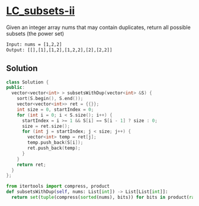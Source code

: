 # [LC_subsets-ii](https://leetcode.com/problems/subsets-ii)

Given an integer array nums that may contain duplicates, return all possible subsets (the power set)

```txt
Input: nums = [1,2,2]
Output: [[],[1],[1,2],[1,2,2],[2],[2,2]]
```

## Solution

```cpp
class Solution {
public:
  vector<vector<int> > subsetsWithDup(vector<int> &S) {
    sort(S.begin(), S.end());
    vector<vector<int>> ret = {{}};
    int size = 0, startIndex = 0;
    for (int i = 0; i < S.size(); i++) {
      startIndex = i >= 1 && S[i] == S[i - 1] ? size : 0;
      size = ret.size();
      for (int j = startIndex; j < size; j++) {
        vector<int> temp = ret[j];
        temp.push_back(S[i]);
        ret.push_back(temp);
      }
    }
    return ret;
  }
};
```

```py
from itertools import compress, product
def subsetsWithDup(self, nums: List[int]) -> List[List[int]]:
  return set(tuple(compress(sorted(nums), bits)) for bits in product(range(2), repeat=len(nums)))
```
